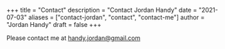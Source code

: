 +++
title = "Contact"
description = "Contact Jordan Handy"
date = "2021-07-03"
aliases = ["contact-jordan", "contact", "contact-me"]
author = "Jordan Handy"
draft = false
+++

Please contact me at [handy.jordan@gmail.com](mailto:handy.jordan@gmail.com)
